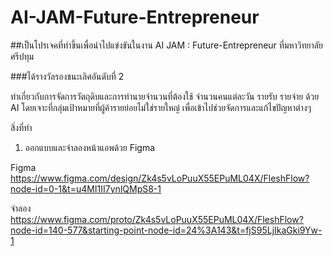 # AI-JAM-Future-Entrepreneur

##เป็นโปรเจคที่ทำขึ้นเพื่อนำไปแข่งขันในงาน AI JAM : Future-Entrepreneur ที่มหาวิทยาลัยศรีปทุม

###ได้รางวัลรองชนะเลิศอันดับที่ 2

ทำเกี่ยวกับการจัดการวัตถุดิบและการทำนายจำนวนที่ต้องใช้ จำนวนคนแต่ละวัน รายรับ รายจ่าย ด้วย AI
โดยเจาะที่กลุ่มเป้าหมายที่ผู้ค้ารายย่อยไม่ใช่รายใหญ่ เพื่อเข้าไปช่วยจัดการและแก้ไขปัญหาต่างๆ

สิ่งที่ทำ
 1. ออกแบบและจำลองหน้าแอพด้วย Figma

Figma
https://www.figma.com/design/Zk4s5vLoPuuX55EPuML04X/FleshFlow?node-id=0-1&t=u4MI1II7ynlQMpS8-1

จำลอง
https://www.figma.com/proto/Zk4s5vLoPuuX55EPuML04X/FleshFlow?node-id=140-577&starting-point-node-id=24%3A143&t=fjS95LjIkaGki9Yw-1



